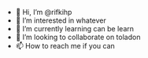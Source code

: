 - 👋 Hi, I’m @rifkihp
- 👀 I’m interested in whatever
- 🌱 I’m currently learning can be learn
- 💞️ I’m looking to collaborate on toladon
- 📫 How to reach me if you can

<!---
rifkihp/rifkihp is a ✨ special ✨ repository because its `README.md` (this file) appears on your GitHub profile.
You can click the Preview link to take a look at your changes.
--->
